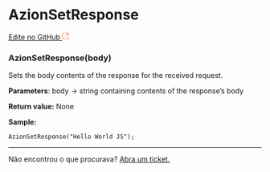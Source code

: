 # AzionSetResponse

[Edite no GitHub <svg width="14" height="14" xmlns="http://www.w3.org/2000/svg"><g fill="none" stroke="#F3652B"><path d="M4.81.71H.672v11.43H12.1V8.001" stroke-width=".8"/><path d="M6.87.786h5.155V5.94M6.31 6.5L12.026.786"/></g></svg>](https://github.com/aziontech/docs_en/edit/master/edge-functions/runtime-apis/azionsetresponse/index.md)

### AzionSetResponse(body)

Sets the body contents of the response for the received request.

**Parameters**: body → string containing contents of the response’s body

**Return value:** None

**Sample:**

~~~
AzionSetResponse("Hello World JS");
~~~

---

Não encontrou o que procurava? [Abra um ticket.](https://tickets.azion.com/)

